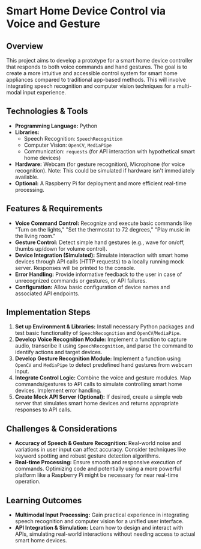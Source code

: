 # Smart Home Device Control via Voice and Gesture

## Overview

This project aims to develop a prototype for a smart home device controller that responds to both voice commands and hand gestures.  The goal is to create a more intuitive and accessible control system for smart home appliances compared to traditional app-based methods. This will involve integrating speech recognition and computer vision techniques for a multi-modal input experience.

## Technologies & Tools

* **Programming Language:** Python
* **Libraries:**
    * Speech Recognition: `SpeechRecognition`
    * Computer Vision: `OpenCV`, `MediaPipe`
    * Communication:  `requests` (for API interaction with hypothetical smart home devices)
* **Hardware:**  Webcam (for gesture recognition), Microphone (for voice recognition).  Note:  This could be simulated if hardware isn't immediately available.
* **Optional:**  A Raspberry Pi for deployment and more efficient real-time processing.


## Features & Requirements

- **Voice Command Control:**  Recognize and execute basic commands like "Turn on the lights," "Set the thermostat to 72 degrees," "Play music in the living room."
- **Gesture Control:** Detect simple hand gestures (e.g., wave for on/off, thumbs up/down for volume control).
- **Device Integration (Simulated):** Simulate interaction with smart home devices through API calls (HTTP requests) to a locally running mock server.  Responses will be printed to the console.
- **Error Handling:**  Provide informative feedback to the user in case of unrecognized commands or gestures, or API failures.
- **Configuration:** Allow basic configuration of device names and associated API endpoints.


## Implementation Steps

1. **Set up Environment & Libraries:** Install necessary Python packages and test basic functionality of `SpeechRecognition` and `OpenCV`/`MediaPipe`.
2. **Develop Voice Recognition Module:** Implement a function to capture audio, transcribe it using `SpeechRecognition`, and parse the command to identify actions and target devices.
3. **Develop Gesture Recognition Module:** Implement a function using `OpenCV` and `MediaPipe` to detect predefined hand gestures from webcam input.
4. **Integrate Control Logic:** Combine the voice and gesture modules.  Map commands/gestures to API calls to simulate controlling smart home devices.  Implement error handling.
5. **Create Mock API Server (Optional):** If desired, create a simple web server that simulates smart home devices and returns appropriate responses to API calls.


## Challenges & Considerations

- **Accuracy of Speech & Gesture Recognition:** Real-world noise and variations in user input can affect accuracy. Consider techniques like keyword spotting and robust gesture detection algorithms.
- **Real-time Processing:**  Ensure smooth and responsive execution of commands. Optimizing code and potentially using a more powerful platform like a Raspberry Pi might be necessary for near real-time operation.


## Learning Outcomes

- **Multimodal Input Processing:** Gain practical experience in integrating speech recognition and computer vision for a unified user interface.
- **API Integration & Simulation:**  Learn how to design and interact with APIs, simulating real-world interactions without needing access to actual smart home devices.

